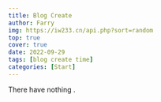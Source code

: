 ```yaml
---
title: Blog Create
author: Farry
img: https://iw233.cn/api.php?sort=random
top: true
cover: true
date: 2022-09-29
tags: [blog create time]
categories: [Start]
---
```

There have nothing .
